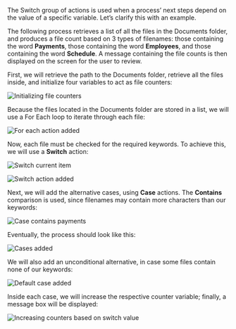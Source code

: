 The Switch group of actions is used when a process’ next steps depend on the value of a specific variable. Let’s clarify this with an example.

The following process retrieves a list of all the files in the Documents folder, and produces a file count based on 3 types of filenames: those containing the word **Payments**, those containing the word **Employees**, and those containing the word **Schedule**. A message containing the file counts is then displayed on the screen for the user to review.

First, we will retrieve the path to the Documents folder, retrieve all the files inside, and initialize four variables to act as file counters:

![Initializing file counters](..\media\initializing-file-counters.png)

Because the files located in the Documents folder are stored in a list, we will use a For Each loop to iterate through each file:

![For each action added](..\media\for-each-action-added.png)

Now, each file must be checked for the required keywords. To achieve this, we will use a **Switch** action:

![Switch current item](..\media\switch-current-item.png)

![Switch action added](..\media\switch-action-added.png)

Next, we will add the alternative cases, using **Case** actions. The **Contains** comparison is used, since filenames may contain more characters than our keywords:

![Case contains payments](..\media\case-contains-payments.png)

Eventually, the process should look like this:

![Cases added](..\media\cases-added.png)

We will also add an unconditional alternative, in case some files contain none of our keywords:

![Default case added](..\media\default-case-added.png)

Inside each case, we will increase the respective counter variable; finally, a message box will be displayed:

![Increasing counters based on switch value](..\media\increasing-counters-based-on-switch-value.png)
